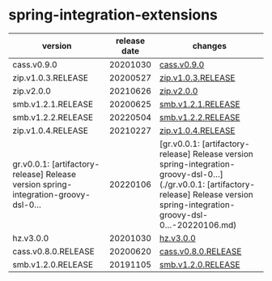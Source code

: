 # spring-integration-extensions

|                                      version                                      | release date |                                                                                       changes                                                                                        |
|-----------------------------------------------------------------------------------|--------------|--------------------------------------------------------------------------------------------------------------------------------------------------------------------------------------|
| cass.v0.9.0                                                                       | 20201030     | [cass.v0.9.0](./cass.v0.9.0-20201030.md)                                                                                                                                             |
| zip.v1.0.3.RELEASE                                                                | 20200527     | [zip.v1.0.3.RELEASE](./zip.v1.0.3.RELEASE-20200527.md)                                                                                                                               |
| zip.v2.0.0                                                                        | 20210626     | [zip.v2.0.0](./zip.v2.0.0-20210626.md)                                                                                                                                               |
| smb.v1.2.1.RELEASE                                                                | 20200625     | [smb.v1.2.1.RELEASE](./smb.v1.2.1.RELEASE-20200625.md)                                                                                                                               |
| smb.v1.2.2.RELEASE                                                                | 20220504     | [smb.v1.2.2.RELEASE](./smb.v1.2.2.RELEASE-20220504.md)                                                                                                                               |
| zip.v1.0.4.RELEASE                                                                | 20210227     | [zip.v1.0.4.RELEASE](./zip.v1.0.4.RELEASE-20210227.md)                                                                                                                               |
| gr.v0.0.1: [artifactory-release] Release version spring-integration-groovy-dsl-0… | 20220106     | [gr.v0.0.1: [artifactory-release] Release version spring-integration-groovy-dsl-0…](./gr.v0.0.1: [artifactory-release] Release version spring-integration-groovy-dsl-0…-20220106.md) |
| hz.v3.0.0                                                                         | 20201030     | [hz.v3.0.0](./hz.v3.0.0-20201030.md)                                                                                                                                                 |
| cass.v0.8.0.RELEASE                                                               | 20200620     | [cass.v0.8.0.RELEASE](./cass.v0.8.0.RELEASE-20200620.md)                                                                                                                             |
| smb.v1.2.0.RELEASE                                                                | 20191105     | [smb.v1.2.0.RELEASE](./smb.v1.2.0.RELEASE-20191105.md)                                                                                                                               |

